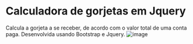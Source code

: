 # Calculadora de gorjetas em Jquery
 
Calcula a gorjeta a se receber, de acordo com o valor total de uma conta paga.
Desenvolvida usando Bootstrap e Jquery.
![image](https://user-images.githubusercontent.com/81825952/162577426-8e8664d6-f18c-483b-a23a-6aedde1a18a4.png)
